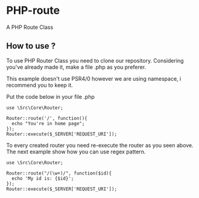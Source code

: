 # PHP-route
A PHP Route Class

## How to use ?

To use PHP Router Class you need to clone our repository. Considering you've already made it, make a file .php as you preferer.

This example doesn't use PSR4/0 however we are using namespace, i recommend you to keep it.

Put the code below in your file .php

    use \Src\Core\Router;

    Router::route('/', function(){	
      echo "You're in home page";
    });
    Router::execute($_SERVER['REQUEST_URI']);
    
To every created router you need re-execute the router as you seen above. The next example show how you can use regex pattern.

    use \Src\Core\Router;

    Router::route("/(\w+)/", function($id){	
      echo 'My id is: {$id}';
    });
    Router::execute($_SERVER['REQUEST_URI']);
